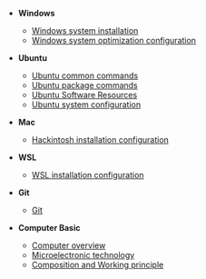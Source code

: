 <!-- docs/_sidebar.md -->
* **Windows**
  * [Windows system installation](Windows/Windows%20system%20installation.md)
  * [Windows system optimization configuration](Windows/Windows%20system%20optimization%20configuration.md)
* **Ubuntu**
  * [Ubuntu common commands](Ubuntu/Ubuntu%20common%20commands.md)
  * [Ubuntu package commands](Ubuntu/Ubuntu%20package%20commands.md)
  * [Ubuntu Software Resources](Ubuntu/Ubuntu%20Software%20Resources.md)
  * [Ubuntu system configuration](Ubuntu/Ubuntu%20system%20configuration.md)
* **Mac**
  * [Hackintosh installation configuration](Mac/Hackintosh%20installation%20configuration.md)
* **WSL**
  * [WSL installation configuration](WSL/WSL%20installation%20configuration.md)
* **Git**
  * [Git](Development/Git.md)

* **Computer Basic**
  * [Computer overview](Computer_Basic/computer_overview.md)
  * [Microelectronic technology](Computer_Basic/microelectronic_technology.md)
  * [Composition and Working principle](Computer_Basic/composition_and_working_principle_of_computer.md)